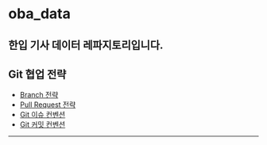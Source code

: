 # oba_data
한입 기사 데이터 레파지토리입니다.
---
## Git 협업 전략
- [Branch 전략](https://www.notion.so/Branch-25ea97372b208074adf5ff0ac7c64afe?source=copy_link)
- [Pull Request 전략](https://www.notion.so/Pull-Request-25ea97372b208032a08cef93637f484c?source=copy_link)
- [Git 이슈 컨벤션](https://www.notion.so/Git-25ea97372b20804d86ffd6bca678856e?source=copy_link)
- [Git 커밋 컨벤션](https://www.notion.so/Git-25ea97372b208098b112c76292b65739?source=copy_link)
---
